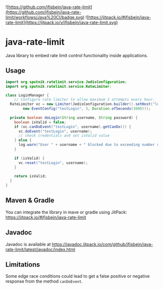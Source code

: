 ![https://github.com/jfisbein/java-rate-limit](https://github.com/jfisbein/java-rate-limit/workflows/Java%20CI/badge.svg)
![https://jitpack.io/#jfisbein/java-rate-limit](https://jitpack.io/v/jfisbein/java-rate-limit.svg)

java-rate-limit
=================

Java library to embed rate limit control functionality inside applications.

Usage
-----

```java
import org.sputnik.ratelimit.service.JedisConfiguration;
import org.sputnik.ratelimit.service.RateLimiter;

class LoginManager {
    // Configure rate limiter to allow maximum 3 attempts every hour.
  RateLimiter vc = new Limiter(JedisConfiguration.builder().setHost("localhost").build(), 
		new EventConfig("testLogin", 3, Duration.ofSeconds(3600)));
	
  private boolean doLogin(String username, String password) {
    boolean isValid = false;
    if (vc.canDoEvent("testLogin", username).getCanDo()) {
      vc.doEvent("testLogin", username);
      // check credentials and set isValid value
    } else {
      log.warn("User " + username + " blocked due to exceeding number of login attempts");
    }
		
    if (isValid) {
      vc.reset("testLogin", username);
    }
		
    return isValid;
  }
} 
```

Maven & Gradle
--------------

You can integrate the library in mave or gradle using JitPack: https://jitpack.io/#jfisbein/java-rate-limit


Javadoc
-------
Javadoc is available at https://javadoc.jitpack.io/com/github/jfisbein/java-rate-limit/latest/javadoc/index.html


Limitations
-----------

Some edge race conditions could lead to get a false positive or negative response from the method `canDoEvent`. 
